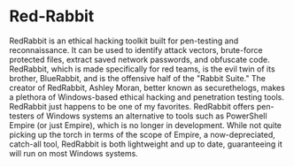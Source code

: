 # Red-Rabbit
RedRabbit is an ethical hacking toolkit built for pen-testing and reconnaissance. It can be used to identify attack vectors, brute-force protected files, extract saved network passwords, and obfuscate code. RedRabbit, which is made specifically for red teams, is the evil twin of its brother, BlueRabbit, and is the offensive half of the "Rabbit Suite."  The creator of RedRabbit, Ashley Moran, better known as securethelogs, makes a plethora of Windows-based ethical hacking and penetration testing tools. RedRabbit just happens to be one of my favorites.  RedRabbit offers pen-testers of Windows systems an alternative to tools such as PowerShell Empire (or just Empire), which is no longer in development. While not quite picking up the torch in terms of the scope of Empire, a now-depreciated, catch-all tool, RedRabbit is both lightweight and up to date, guaranteeing it will run on most Windows systems.
